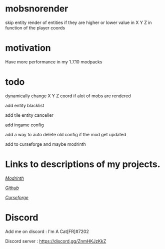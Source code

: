 # mobsnorender

skip entity render of entities if they are higher or lower value in X Y Z in function of the player coords

# motivation

Have more performance in my 1.7.10 modpacks

# todo

dynamically change X Y Z coord if alot of mobs are rendered

add entity blacklist

add tile entity canceller

add ingame config

add a way to auto delete old config if the mod get updated

add to curseforge and maybe modrinth

# Links to descriptions of my projects.

[*Modrinth*](https://modrinth.com/mod/mobs-no-render)

[*Github*](https://github.com/quentin452/mobsnorender)

[*Curseforge*](https://legacy.curseforge.com/minecraft/mc-mods/mobs-no-render)

# Discord

Add me on discord : I'm A Cat[FR]#7202

Discord server : https://discord.gg/ZnmHKJzKkZ 